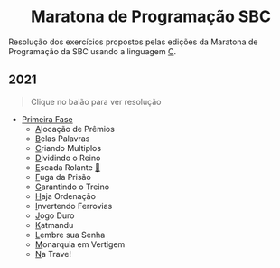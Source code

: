<h1 align="center">Maratona de Programação SBC</h1>

Resolução dos exercícios propostos pelas edições da Maratona de Programação da SBC usando a linguagem [C](https://devdocs.io/c/).

## 2021
> Clique no balão para ver resolução
 - [Primeira Fase](https://maratona.sbc.org.br/hist/2021/primeira-fase/maratona.pdf)
   - [A](https://maratona.sbc.org.br/hist/2021/primeira-fase/maratona.pdf#page=2)locação de Prêmios
   - [B](https://maratona.sbc.org.br/hist/2021/primeira-fase/maratona.pdf#page=3)elas Palavras
   - [C](https://maratona.sbc.org.br/hist/2021/primeira-fase/maratona.pdf#page=4)riando Multiplos
   - [D](https://maratona.sbc.org.br/hist/2021/primeira-fase/maratona.pdf#page=6)ividindo o Reino
   - [E](https://maratona.sbc.org.br/hist/2021/primeira-fase/maratona.pdf#page=8)scada Rolante [:balloon:](sbc21-1E)
   - [F](https://maratona.sbc.org.br/hist/2021/primeira-fase/maratona.pdf#page=10)uga da Prisão
   - [G](https://maratona.sbc.org.br/hist/2021/primeira-fase/maratona.pdf#page=13)arantindo o Treino
   - [H](https://maratona.sbc.org.br/hist/2021/primeira-fase/maratona.pdf#page=14)aja Ordenação
   - [I](https://maratona.sbc.org.br/hist/2021/primeira-fase/maratona.pdf#page=15)nvertendo Ferrovias
   - [J](https://maratona.sbc.org.br/hist/2021/primeira-fase/maratona.pdf#page=18)ogo Duro
   - [K](https://maratona.sbc.org.br/hist/2021/primeira-fase/maratona.pdf#page=20)atmandu
   - [L](https://maratona.sbc.org.br/hist/2021/primeira-fase/maratona.pdf#page=22)embre sua Senha
   - [M](https://maratona.sbc.org.br/hist/2021/primeira-fase/maratona.pdf#page=23)onarquia em Vertigem
   - [N](https://maratona.sbc.org.br/hist/2021/primeira-fase/maratona.pdf#page=25)a Trave!